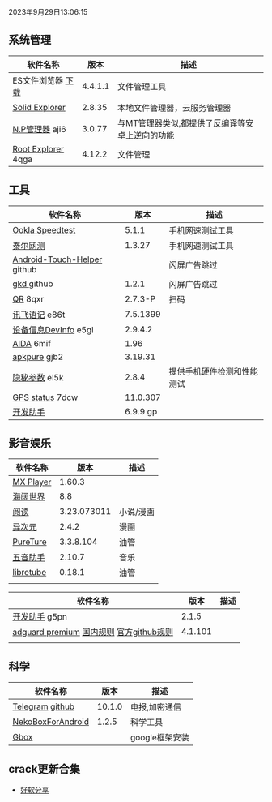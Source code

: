 2023年9月29日13:06:15

## 系统管理

| 软件名称                                                     | 版本    | 描述                                            |
| ------------------------------------------------------------ | ------- | ----------------------------------------------- |
| ES文件浏览器 [下载](https://pan.lanzoub.com/b0f1d7s2h)       | 4.4.1.1 | 文件管理工具                                    |
| [Solid Explorer](https://pan.lanzoub.com/b0f19gdfa)          | 2.8.35  | 本地文件管理器，云服务管理器                    |
| [N.P管理器](https://pan.lanzoub.com/b06m0cevg?pwd=aji6)  aji6 | 3.0.77  | 与MT管理器类似,都提供了反编译等安卓上逆向的功能 |
| [Root Explorer](https://pan.lanzoub.com/b06ll1dfi?pwd=4qga)  4qga | 4.12.2  | 文件管理                                        |



## 工具

| 软件名称                                                     | 版本     | 描述                       |
| ------------------------------------------------------------ | -------- | -------------------------- |
| [Ookla Speedtest](https://pan.lanzoub.com/b0f19i6af)         | 5.1.1    | 手机网速测试工具           |
| [泰尔网测](https://www.coolapk.com/apk/com.knowyou.perception) | 1.3.27   | 手机网速测试工具           |
| [Android-Touch-Helper](https://github.com/zfdang/Android-Touch-Helper/tree/master) github |          | 闪屏广告跳过               |
| [gkd ](https://github.com/gkd-kit/gkd) github                | 1.2.1    | 闪屏广告跳过               |
| [QR](https://www.lanzoub.com/b06lnskqf?pwd=8qxr)  8qxr       | 2.7\.3-P | 扫码                       |
| [讯飞语记](https://pan.lanzoub.com/b06llc0sj?pwd=e86t) e86t  | 7.5.1399 |                            |
| [设备信息DevInfo](https://pan.lanzoub.com/b06mcp2le?pwd=e5gl)  e5gl | 2.9.4.2  |                            |
| [AIDA](https://www.lanzoub.com/b06lo9kqh?pwd=6mif)  6mif     | 1.96     |                            |
| [apkpure](https://www.lanzoub.com/b06ljuo9a?pwd=gjb2)  gjb2  | 3.19.31  |                            |
| [隐秘参数](https://myqqjd.lanzoub.com/b06mhavbi?pwd=el5k)  el5k | 2.8.4    | 提供手机硬件检测和性能测试 |
| [GPS status](https://myqqjd.lanzoub.com/b06ltxx5i?pwd=7dcw)  7dcw | 11.0.307 |                            |
| [开发助手](https://pan.lanzoub.com/b06lmdxmd)                | 6.9.9 gp |                            |



## 影音娱乐

| 软件名称                                                     | 版本        | 描述      |
| ------------------------------------------------------------ | ----------- | --------- |
| [MX Player](https://pan.lanzoub.com/b0f19eo3c)               | 1.60.3      |           |
| [海阔世界](https://haikuo.lanzoub.com/u/GoldRiver)           | 8.8         |           |
| [阅读](https://www.coolapk.com/apk/256030)                   | 3.23.073011 | 小说/漫画 |
| [异次元](https://www.lanzoub.com/b595600)                    | 2.4.2       | 漫画      |
| [PureTure](https://pan.lanzoub.com/b0f2lkrab)                | 3.3.8.104   | 油管      |
| [五音助手](https://www.lanzoub.com/b00nbytqj)                | 2.10.7      | 音乐      |
| [libretube](https://github.com/libre-tube/LibreTube/releases) | 0.18.1      | 油管      |
|                                                              |             |           |





| 软件名称                                                     | 版本    | 描述 |
| ------------------------------------------------------------ | ------- | ---- |
| [开发助手](https://pan.lanzoub.com/b06m5xvtc?pwd=g5pn) g5pn  | 2.1.5   |      |
| [adguard premium](https://pan.lanzoub.com/b0f19420h) [国内规则](https://adguardteam.github.io/HostlistsRegistry/assets/filter_29.txt)  [官方github规则](https://github.com/AdguardTeam/HostlistsRegistry) | 4.1.101 |      |
|                                                              |         |      |



## 科学

| 软件名称                                                     | 版本   | 描述           |
| ------------------------------------------------------------ | ------ | -------------- |
| [Telegram](https://telegram.org/android)  [github](https://github.com/DrKLO/Telegram) | 10.1.0 | 电报,加密通信  |
| [NekoBoxForAndroid](https://github.com/MatsuriDayo/NekoBoxForAndroid) | 1.2.5  | 科学工具       |
| [Gbox](https://www.gboxlab.com/)                             |        | google框架安装 |

## crack更新合集

- [好软分享](https://yoyodadada.lanzoui.com/u/yoyodadada)
